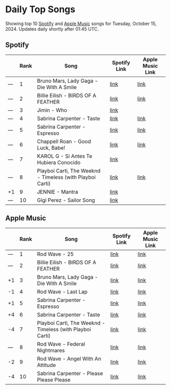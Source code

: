 # Daily Top Songs

Showing top 10 [Spotify](#spotify) and [Apple Music](#apple-music) songs for Tuesday, October 15, 2024. Updates daily shortly after 01:45 UTC.

## Spotify

|             | Rank            | Song            | Spotify Link                    | Apple Music Link                                                                             |
| ----------- | --------------- | --------------- | ------------------------------- | -------------------------------------------------------------------------------------------- |
| — | 1 | Bruno Mars, Lady Gaga \- Die With A Smile | [link](https://open.spotify.com/track/2plbrEY59IikOBgBGLjaoe) | [link](https://music.apple.com/us/song/die-with-a-smile/1762656732) |
| — | 2 | Billie Eilish \- BIRDS OF A FEATHER | [link](https://open.spotify.com/track/6dOtVTDdiauQNBQEDOtlAB) | [link](https://music.apple.com/us/song/birds-of-a-feather/1739659142) |
| — | 3 | Jimin \- Who | [link](https://open.spotify.com/track/7tI8dRuH2Yc6RuoTjxo4dU) |  |
| — | 4 | Sabrina Carpenter \- Taste | [link](https://open.spotify.com/track/5G2f63n7IPVPPjfNIGih7Q) | [link](https://music.apple.com/us/song/taste/1750307079) |
| — | 5 | Sabrina Carpenter \- Espresso | [link](https://open.spotify.com/track/2qSkIjg1o9h3YT9RAgYN75) | [link](https://music.apple.com/us/song/espresso/1740212434) |
| — | 6 | Chappell Roan \- Good Luck, Babe\! | [link](https://open.spotify.com/track/0WbMK4wrZ1wFSty9F7FCgu) | [link](https://music.apple.com/us/song/good-luck-babe/1737497080) |
| — | 7 | KAROL G \- Si Antes Te Hubiera Conocido | [link](https://open.spotify.com/track/6WatFBLVB0x077xWeoVc2k) |  |
| — | 8 | Playboi Carti, The Weeknd \- Timeless \(with Playboi Carti\) | [link](https://open.spotify.com/track/1Es7AUAhQvapIcoh3qMKDL) | [link](https://music.apple.com/us/song/timeless/1770380890) |
| +1 | 9 | JENNIE \- Mantra | [link](https://open.spotify.com/track/2CspwnypzT7rcWI9RfsoSb) |  |
| — | 10 | Gigi Perez \- Sailor Song | [link](https://open.spotify.com/track/2262bWmqomIaJXwCRHr13j) |  |

## Apple Music

|             | Rank            | Song            | Spotify Link                    | Apple Music Link                   |
| ----------- | --------------- | --------------- | ------------------------------- | ---------------------------------- |
| — | 1 | Rod Wave \- 25 | [link](https://open.spotify.com/track/0U60hgxzGit7juEuHul2y3) | [link](https://music.apple.com/us/song/25/1772368558) |
| — | 2 | Billie Eilish \- BIRDS OF A FEATHER | [link](https://open.spotify.com/track/6dOtVTDdiauQNBQEDOtlAB) | [link](https://music.apple.com/us/song/birds-of-a-feather/1739659142) |
| +1 | 3 | Bruno Mars, Lady Gaga \- Die With A Smile | [link](https://open.spotify.com/track/2plbrEY59IikOBgBGLjaoe) | [link](https://music.apple.com/us/song/die-with-a-smile/1762656732) |
| -1 | 4 | Rod Wave \- Last Lap | [link](https://open.spotify.com/track/1qJGJR5DXftoDjeNjNvIDy) | [link](https://music.apple.com/us/song/last-lap/1772368556) |
| +1 | 5 | Sabrina Carpenter \- Espresso | [link](https://open.spotify.com/track/2qSkIjg1o9h3YT9RAgYN75) | [link](https://music.apple.com/us/song/espresso/1740212434) |
| +4 | 6 | Sabrina Carpenter \- Taste | [link](https://open.spotify.com/track/5G2f63n7IPVPPjfNIGih7Q) | [link](https://music.apple.com/us/song/taste/1750307079) |
| -4 | 7 | Playboi Carti, The Weeknd \- Timeless \(with Playboi Carti\) | [link](https://open.spotify.com/track/1Es7AUAhQvapIcoh3qMKDL) | [link](https://music.apple.com/us/song/timeless/1770380890) |
| — | 8 | Rod Wave \- Federal Nightmares | [link](https://open.spotify.com/track/7K43BENx9D8k0RznDLBTie) | [link](https://music.apple.com/us/song/federal-nightmares/1772368561) |
| -2 | 9 | Rod Wave \- Angel With An Attitude | [link](https://open.spotify.com/track/2gUEB9jSU0HZhLJIYffeQn) | [link](https://music.apple.com/us/song/angel-with-an-attitude/1772368562) |
| -4 | 10 | Sabrina Carpenter \- Please Please Please | [link](https://open.spotify.com/track/5N3hjp1WNayUPZrA8kJmJP) | [link](https://music.apple.com/us/song/please-please-please/1750307080) |
